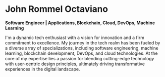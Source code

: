 # John Rommel Octaviano

**Software Engineer | Applications, Blockchain, Cloud, DevOps, Machine Learning**

I'm a dynamic tech enthusiast with a vision for innovation and a firm commitment to excellence. My journey in the tech realm has been fueled by a diverse array of specializations, including software engineering, machine learning, blockchain development, DevOps, and cloud technologies. At the core of my expertise lies a passion for blending cutting-edge technology with user-centric design principles, ultimately driving transformative experiences in the digital landscape.
